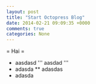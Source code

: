```yaml
---
layout: post
title: "Start Octopress Blog"
date: 2014-02-21 09:09:35 +0000
comments: true
categories: None
---
```

= Hai =
* aasdasd
'''
aasdad
'''
* adasda
** adasdas
* adasda

